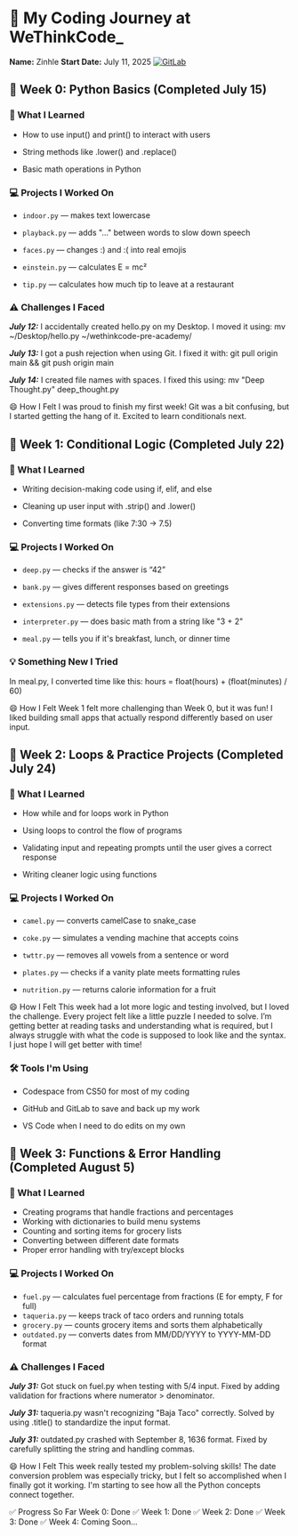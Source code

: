 # 🌱 My Coding Journey at WeThinkCode_
**Name:** Zinhle
**Start Date:** July 11, 2025
[![GitLab](https://img.shields.io/badge/GitLab-Mirror-orange?logo=gitlab)](https://gitlab.com/ZinhleH-thanos/wethinkcode-pre-academy)

## 📅 Week 0: Python Basics (Completed July 15)
### 🧠 What I Learned
- How to use input() and print() to interact with users

- String methods like .lower() and .replace()

- Basic math operations in Python

### 💻 Projects I Worked On
- `indoor.py` — makes text lowercase

- `playback.py` — adds "..." between words to slow down speech

- `faces.py` — changes :) and :( into real emojis

- `einstein.py` — calculates E = mc²

- `tip.py` — calculates how much tip to leave at a restaurant

### ⚠️ Challenges I Faced
***July 12:*** I accidentally created hello.py on my Desktop. I moved it using:
mv ~/Desktop/hello.py ~/wethinkcode-pre-academy/

***July 13:*** I got a push rejection when using Git. I fixed it with:
git pull origin main && git push origin main

***July 14:*** I created file names with spaces. I fixed this using:
mv "Deep Thought.py" deep_thought.py

😄 How I Felt
I was proud to finish my first week! Git was a bit confusing, but I started getting the hang of it. Excited to learn conditionals next.

## 📅 Week 1: Conditional Logic (Completed July 22)
### 🧠 What I Learned
- Writing decision-making code using if, elif, and else

- Cleaning up user input with .strip() and .lower()

- Converting time formats (like 7:30 → 7.5)

### 💻 Projects I Worked On
- `deep.py` — checks if the answer is “42”

- `bank.py` — gives different responses based on greetings

- `extensions.py` — detects file types from their extensions

- `interpreter.py` — does basic math from a string like "3 + 2"

- `meal.py` — tells you if it's breakfast, lunch, or dinner time

### 💡 Something New I Tried
In meal.py, I converted time like this:
hours = float(hours) + (float(minutes) / 60)

😄 How I Felt
Week 1 felt more challenging than Week 0, but it was fun! I liked building small apps that actually respond differently based on user input.

## 📅 Week 2: Loops & Practice Projects (Completed July 24)
### 🧠 What I Learned
- How while and for loops work in Python

- Using loops to control the flow of programs

- Validating input and repeating prompts until the user gives a correct response

- Writing cleaner logic using functions

### 💻 Projects I Worked On
- `camel.py` — converts camelCase to snake_case

- `coke.py` — simulates a vending machine that accepts coins

- `twttr.py` — removes all vowels from a sentence or word

- `plates.py` — checks if a vanity plate meets formatting rules

- `nutrition.py` — returns calorie information for a fruit

😄 How I Felt
This week had a lot more logic and testing involved, but I loved the challenge. Every project felt like a little puzzle I needed to solve. I’m getting better at reading tasks and understanding what is required, but I always struggle with what the code is supposed to look like and the syntax. I just hope I will get better with time!

### 🛠 Tools I'm Using
- Codespace from CS50 for most of my coding

- GitHub and GitLab to save and back up my work

- VS Code when I need to do edits on my own

## 📅 Week 3: Functions & Error Handling (Completed August 5)
### 🧠 What I Learned
- Creating programs that handle fractions and percentages
- Working with dictionaries to build menu systems
- Counting and sorting items for grocery lists
- Converting between different date formats
- Proper error handling with try/except blocks

### 💻 Projects I Worked On
- `fuel.py` — calculates fuel percentage from fractions (E for empty, F for full)
- `taqueria.py` — keeps track of taco orders and running totals
- `grocery.py` — counts grocery items and sorts them alphabetically
- `outdated.py` — converts dates from MM/DD/YYYY to YYYY-MM-DD format

### ⚠️ Challenges I Faced
***July 31:*** Got stuck on fuel.py when testing with 5/4 input. Fixed by adding validation for fractions where numerator > denominator.

***July 31:*** taqueria.py wasn't recognizing "Baja Taco" correctly. Solved by using .title() to standardize the input format.

***July 31:*** outdated.py crashed with September 8, 1636 format. Fixed by carefully splitting the string and handling commas.

😄 How I Felt
This week really tested my problem-solving skills! The date conversion problem was especially tricky, but I felt so accomplished when I finally got it working. I'm starting to see how all the Python concepts connect together.

✅ Progress So Far
Week 0: Done ✅
Week 1: Done ✅
Week 2: Done ✅
Week 3: Done ✅
Week 4: Coming Soon...
